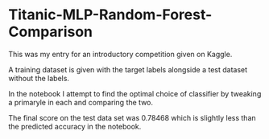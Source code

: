 # Titanic-MLP-Random-Forest-Comparison

This was my entry for an introductory competition given on Kaggle.

A training dataset is given with the target labels alongside a test dataset without the labels.

In the notebook I attempt to find the optimal choice of classifier by tweaking a primaryle in each and comparing the two.

The final score on the test data set was 0.78468 which is slightly less than the predicted accuracy in the notebook.
